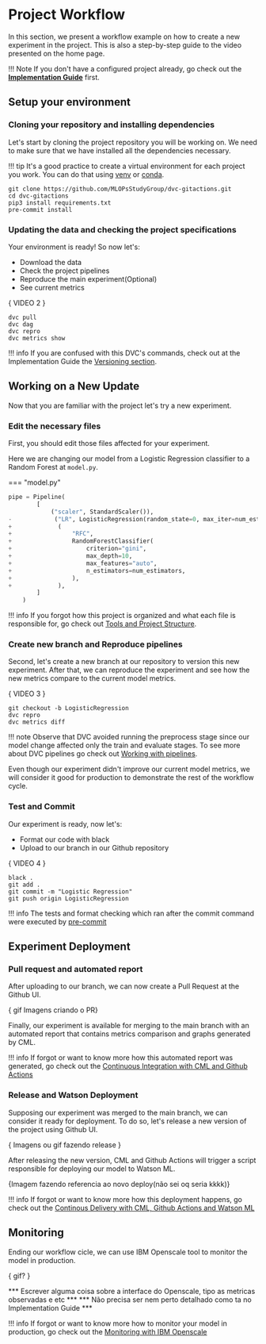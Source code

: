 # Project Workflow

In this section, we present a workflow example on how to create a new experiment in the project. This is also a step-by-step guide to the video presented on the home page.

!!! Note
        If you don't have a configured project already, go check out the [**Implementation Guide**](../Structure/project_structure/) first.


## Setup your environment

### Cloning your repository and installing dependencies

Let's start by cloning the project repository you will be working on. We need to make sure that we have installed all the dependencies necessary.

!!! tip
    It's a good practice to create a virtual environment for each project you work. You can do that using [venv](https://docs.python.org/3/library/venv.html) or [conda](https://conda.io/projects/conda/en/latest/user-guide/tasks/manage-environments.html).

<asciinema-player rows=18 theme="monokai" cols=200 src="/mlops-guide/ASCII_cinema/workflow/part1.cast"></asciinema-player>
```
git clone https://github.com/MLOPsStudyGroup/dvc-gitactions.git
cd dvc-gitactions
pip3 install requirements.txt
pre-commit install
```

### Updating the data and checking the project specifications

Your environment is ready! So now let's:

- Download the data
- Check the project pipelines
- Reproduce the main experiment(Optional)
- See current metrics

{ VIDEO 2 }
```
dvc pull
dvc dag
dvc repro
dvc metrics show
```
!!! info
    If you are confused with this DVC's commands, check out at the Implementation Guide the [Versioning section](../Versionamento/index.md).

## Working on a New Update

Now that you are familiar with the project let's try a new experiment.

### Edit the necessary files

First, you should edit those files affected for your experiment. 

Here we are changing our model from a Logistic Regression classifier to a Random Forest at ```model.py```.


=== "model.py"
```python
pipe = Pipeline(
        [
            ("scaler", StandardScaler()),
-            ("LR", LogisticRegression(random_state=0, max_iter=num_estimators)),
+             (
+                 "RFC",
+                 RandomForestClassifier(
+                     criterion="gini",
+                     max_depth=10,
+                     max_features="auto",
+                     n_estimators=num_estimators,
+                 ),
+             ),
        ]
    )
```


!!! info
    If you forgot how this project is organized and what each file is responsible for, go check out [Tools and Project Structure](../Structure/project_structure.md).
    


### Create new branch and Reproduce pipelines

Second, let's create a new branch at our repository to version this new experiment. After that, we can reproduce the experiment and see how the new metrics compare to the current model metrics.

{ VIDEO 3 }
```
git checkout -b LogisticRegression
dvc repro
dvc metrics diff
```

!!! note
    Observe that DVC avoided running the preprocess stage since our model change affected only the train and evaluate stages. To see more about DVC pipelines go check out [Working with pipelines](../Versionamento/pipelines_dvc.md).


Even though our experiment didn't improve our current model metrics, we will consider it good for production to demonstrate the rest of the workflow cycle.


### Test and Commit

Our experiment is ready, now let's:

- Format our code with black
- Upload to our branch in our Github repository


{ VIDEO 4 }
```
black .
git add .
git commit -m "Logistic Regression"
git push origin LogisticRegression
```

!!! info
    The tests and format checking which ran after the commit command were executed by [pre-commit](https://github.com/pre-commit/pre-commit)


## Experiment Deployment

### Pull request and automated report

After uploading to our branch, we can now create a Pull Request at the Github UI.

{ gif Imagens criando o PR}

Finally, our experiment is available for merging to the main branch with an automated report that contains metrics comparison and graphs generated by CML.

!!! info
    If forgot or want to know more how this automated report was generated, go check out the [Continuous Integration with CML and Github Actions](../CICD/cml_testing.md)

### Release and Watson Deployment

Supposing our experiment was merged to the main branch, we can consider it ready for deployment. To do so, let's release a new version of the project using Github UI.

{ Imagens ou gif fazendo release }

After releasing the new version, CML and Github Actions will trigger a script responsible for deploying our model to Watson ML.

{Imagem fazendo referencia ao novo deploy(não sei oq seria kkkk)}

!!! info
    If forgot or want to know more how this deployment happens, go check out the [Continous Delivery with CML, Github Actions and Watson ML](../CICD/cml_deploy.md)

## Monitoring

Ending our workflow cicle, we can use IBM Openscale tool to monitor the model in production.

{ gif? }

*** Escrever alguma coisa sobre a interface do Openscale, tipo as metricas observadas e etc ***
*** Não precisa ser nem perto detalhado como ta no Implementation Guide ***

!!! info
    If forgot or want to know more how to monitor your model in production, go check out the [Monitoring with IBM Openscale](../Openscale/index.md)




